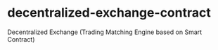 # decentralized-exchange-contract
Decentralized Exchange (Trading Matching Engine based on Smart Contract)
